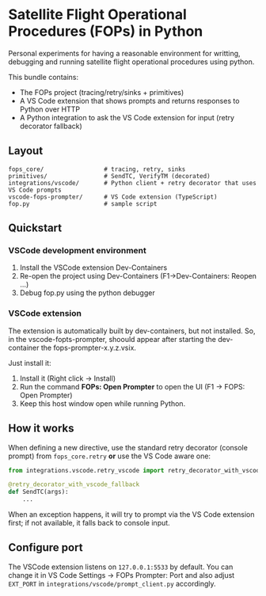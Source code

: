 # Satellite Flight Operational Procedures (FOPs) in Python
Personal experiments for having a reasonable environment for writting, debugging and running satellite flight operational procedures using python. 

This bundle contains:
- The FOPs project (tracing/retry/sinks + primitives)
- A VS Code extension that shows prompts and returns responses to Python over HTTP
- A Python integration to ask the VS Code extension for input (retry decorator fallback)

## Layout
```
fops_core/                 # tracing, retry, sinks
primitives/                # SendTC, VerifyTM (decorated)
integrations/vscode/       # Python client + retry decorator that uses VS Code prompts
vscode-fops-prompter/      # VS Code extension (TypeScript)
fop.py                     # sample script
```

## Quickstart

### VSCode development environment
1. Install the VSCode extension Dev-Containers
2. Re-open the project using Dev-Containers (F1->Dev-Containers: Reopen ...)
3. Debug fop.py using the python debugger

### VSCode extension
The extension is automatically built by dev-containers, but not installed.
So, in the vscode-fopts-prompter, shoould appear after starting the dev-container the fops-prompter-x.y.z.vsix.

Just install it: 
1. Install it (Right click -> Install)
2. Run the command **FOPs: Open Prompter** to open the UI (F1 -> FOPS: Open Prompter)
5. Keep this host window open while running Python.

## How it works
When defining a new directive, use the standard retry decorator (console prompt) from `fops_core.retry` **or** use the VS Code aware one:
```python
from integrations.vscode.retry_vscode import retry_decorator_with_vscode_fallback

@retry_decorator_with_vscode_fallback
def SendTC(args):
    ...
```
When an exception happens, it will try to prompt via the VS Code extension first; if not available, it falls back to console input.

## Configure port
The VSCode extension listens on `127.0.0.1:5533` by default. You can change it in VS Code Settings → FOPs Prompter: Port and also adjust `EXT_PORT` in `integrations/vscode/prompt_client.py` accordingly.

